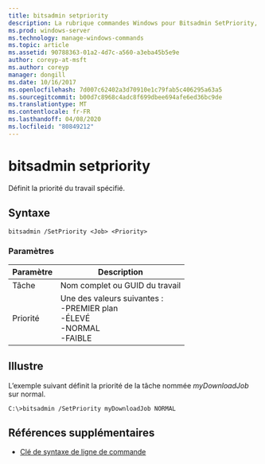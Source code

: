 ```yaml
---
title: bitsadmin setpriority
description: La rubrique commandes Windows pour Bitsadmin SetPriority, qui définit la priorité du travail spécifié.
ms.prod: windows-server
ms.technology: manage-windows-commands
ms.topic: article
ms.assetid: 90788363-01a2-4d7c-a560-a3eba45b5e9e
author: coreyp-at-msft
ms.author: coreyp
manager: dongill
ms.date: 10/16/2017
ms.openlocfilehash: 7d007c62402a3d70910e1c79fab5c406295a63a5
ms.sourcegitcommit: b00d7c8968c4adc8f699dbee694afe6ed36bc9de
ms.translationtype: MT
ms.contentlocale: fr-FR
ms.lasthandoff: 04/08/2020
ms.locfileid: "80849212"
---
```

# <a name="bitsadmin-setpriority"></a>bitsadmin setpriority

Définit la priorité du travail spécifié.

## <a name="syntax"></a>Syntaxe

```
bitsadmin /SetPriority <Job> <Priority>
```

### <a name="parameters"></a>Paramètres

|Paramètre|Description|
|---------|-----------|
|Tâche|Nom complet ou GUID du travail|
|Priorité|Une des valeurs suivantes :</br>-PREMIER plan</br>-ÉLEVÉ</br>-NORMAL</br>-FAIBLE|

## <a name="examples"></a><a name=BKMK_examples></a>Illustre

L’exemple suivant définit la priorité de la tâche nommée *myDownloadJob* sur normal.
```
C:\>bitsadmin /SetPriority myDownloadJob NORMAL
```

## <a name="additional-references"></a>Références supplémentaires

- [Clé de syntaxe de ligne de commande](command-line-syntax-key.md)